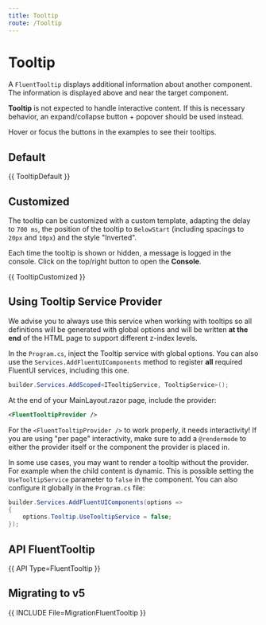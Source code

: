 ```yaml
---
title: Tooltip
route: /Tooltip
---
```


# Tooltip

A `FluentTooltip` displays additional information about another component. The information is displayed above and near the target component.

**Tooltip** is not expected to handle interactive content. If this is necessary behavior, an expand/collapse button + popover should be used instead.

Hover or focus the buttons in the examples to see their tooltips.

## Default

{{ TooltipDefault }}

## Customized
The tooltip can be customized with a custom template,
adapting the delay to `700 ms`, the position of the tooltip to `BelowStart` (including spacings to `20px` and `10px`)
and the style "Inverted".

Each time the tooltip is shown or hidden, a message is logged in the console. Click on the top/right button to open the **Console**.

{{ TooltipCustomized }}

## Using Tooltip Service Provider

We advise you to always use this service when working with tooltips so all definitions will be generated with global options
and will be written **at the end** of the HTML page to support different z-index levels.

In the `Program.cs`, inject the Tooltip service with global options.
You can also use the `Services.AddFluentUIComponents` method to register **all** required FluentUI services, including this one.

```csharp
builder.Services.AddScoped<ITooltipService, TooltipService>();
```

At the end of your MainLayout.razor page, include the provider:

```xml
<FluentTooltipProvider />
```

For the `<FluentTooltipProvider />` to work properly, it needs interactivity!
If you are using "per page" interactivity, make sure to add a `@rendermode` to either the provider itself or the component the provider is placed in.

In some use cases, you may want to render a tooltip without the provider. For example when the child content is dynamic.
This is possible setting the `UseTooltipService` parameter to `false` in the component.
You can also configure it globally in the `Program.cs` file:
```csharp
builder.Services.AddFluentUIComponents(options =>
{
    options.Tooltip.UseTooltipService = false;
});
```

## API FluentTooltip

{{ API Type=FluentTooltip }}

## Migrating to v5

{{ INCLUDE File=MigrationFluentTooltip }}
